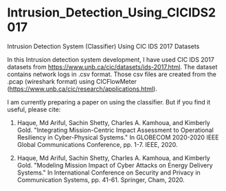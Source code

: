 # Intrusion_Detection_Using_CICIDS2017
Intrusion Detection System (Classifier) Using CIC IDS 2017 Datasets

In this Intrusion detection system development, I have used CIC IDS 2017 datasets from https://www.unb.ca/cic/datasets/ids-2017.html. The dataset contains network logs in .csv format. Those csv files are created from the .pcap (wireshark format) using CICFlowMeter (https://www.unb.ca/cic/research/applications.html). 

I am currently preparing a paper on using the classifier. But if you find it useful, please cite: 

1. Haque, Md Ariful, Sachin Shetty, Charles A. Kamhoua, and Kimberly Gold. "Integrating Mission-Centric Impact Assessment to Operational Resiliency in Cyber-Physical Systems." In GLOBECOM 2020-2020 IEEE Global Communications Conference, pp. 1-7. IEEE, 2020.

2. Haque, Md Ariful, Sachin Shetty, Charles A. Kamhoua, and Kimberly Gold. "Modeling Mission Impact of Cyber Attacks on Energy Delivery Systems." In International Conference on Security and Privacy in Communication Systems, pp. 41-61. Springer, Cham, 2020.

